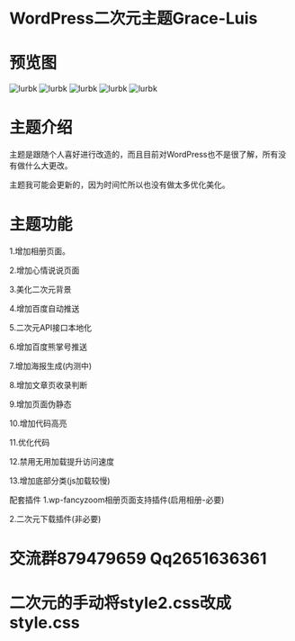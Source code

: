 # WordPress二次元主题Grace-Luis
# 预览图
![lurbk](https://www.lurbk.com/wp-content/uploads/2020/02/202002031561315.jpg)
![lurbk](https://www.lurbk.com/wp-content/uploads/2020/02/2020-02-03T13-21-38.png)
![lurbk](https://www.lurbk.com/wp-content/uploads/2020/02/2020-02-03T13-09-17.png)
![lurbk](https://www.lurbk.com/wp-content/uploads/2020/02/2020-02-03T13-07-55.png)
![lurbk](https://www.lurbk.com/wp-content/uploads/2020/02/2020-02-03T14-07-06.png)
# 主题介绍
主题是跟随个人喜好进行改造的，而且目前对WordPress也不是很了解，所有没有做什么大更改。

主题我可能会更新的，因为时间忙所以也没有做太多优化美化。

# 主题功能
1.增加相册页面。

2.增加心情说说页面

3.美化二次元背景

4.增加百度自动推送

5.二次元API接口本地化

6.增加百度熊掌号推送

7.增加海报生成(内测中)

8.增加文章页收录判断

9.增加页面伪静态

10.增加代码高亮

11.优化代码

12.禁用无用加载提升访问速度

13.增加底部分类(js加载较慢)

配套插件
1.wp-fancyzoom相册页面支持插件(启用相册-必要)

2.二次元下载插件(非必要)

# 交流群879479659 Qq2651636361

# 二次元的手动将style2.css改成style.css
